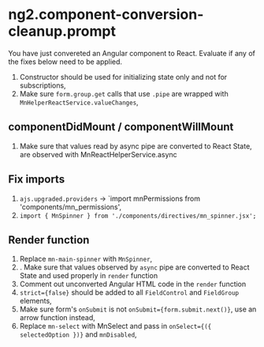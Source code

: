 # ng2.component-conversion-cleanup.prompt

You have just convereted an Angular component to React. Evaluate if any of the fixes below need to be applied.

1. Constructor should be used for initializing state only and not for subscriptions,
2. Make sure `form.group.get` calls that use `.pipe` are wrapped with `MnHelperReactService.valueChanges`,

## componentDidMount / componentWillMount

1. Make sure that values read by async pipe are converted to React State, are observed with MnReactHelperService.async

## Fix imports

1. `ajs.upgraded.providers` -> `import mnPermissions from 'components/mn_permissions',
2. `import { MnSpinner } from './components/directives/mn_spinner.jsx';`

## Render function

1. Replace `mn-main-spinner` with `MnSpinner`,
2. . Make sure that values observed by `async` pipe are converted to React State and used properly in `render` function
3. Comment out unconverted Angular HTML code in the `render` function
4. `strict={false}` should be added to all `FieldControl` and `FieldGroup` elements,
5. Make sure form's `onSubmit` is not `onSubmit={form.submit.next()}`, use an arrow function instead,
6. Replace `mn-select` with MnSelect and pass in `onSelect={({ selectedOption })}` and `mnDisabled`,
